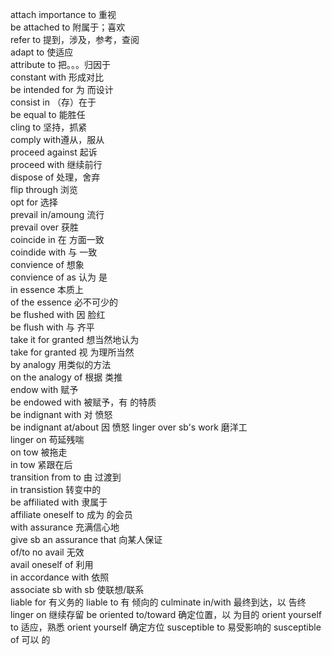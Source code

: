 attach importance to 重视  
be attached to 附属于；喜欢  
refer to 提到，涉及，参考，查阅  
adapt to 使适应  
attribute to 把。。。归因于  
constant with 形成对比  
be intended for 为  而设计  
consist in （存）在于  
be equal to 能胜任  
cling to 坚持，抓紧  
comply with遵从，服从  
proceed against 起诉  
proceed with 继续前行  
dispose of 处理，舍弃  
flip through 浏览  
opt for 选择  
prevail in/amoung 流行  
prevail over 获胜  
coincide in 在 方面一致  
coindide with 与 一致  
convience of 想象  
convience of as 认为  是  
in essence 本质上  
of the essence 必不可少的  
be flushed with 因 脸红  
be flush with 与 齐平  
take it for granted 想当然地认为  
take for granted 视 为理所当然  
by analogy 用类似的方法  
on the analogy of 根据 类推  
endow with 赋予  
be endowed with 被赋予，有 的特质  
be indignant with 对 愤怒  
be indignant at/about  因 愤怒
linger over sb's work 磨洋工  
linger on 苟延残喘  
on tow 被拖走  
in tow 紧跟在后  
transition from to 由 过渡到  
in transistion 转变中的  
be affiliated with 隶属于  
affiliate oneself to 成为 的会员  
with assurance 充满信心地  
give sb an assurance that 向某人保证  
of/to no avail 无效  
avail oneself of 利用  
in accordance with 依照  
associate sb with sb 使联想/联系  
liable for 有义务的
liable to 有 倾向的
culminate in/with 最终到达，以 告终
linger on 继续存留
be oriented to/toward 确定位置，以 为目的
orient yourself to 适应，熟悉
orient yourself 确定方位
susceptible to 易受影响的
susceptible of 可以 的
